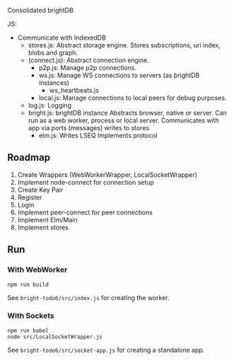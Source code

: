 Consolidated brightDB

JS:
* Communicate with IndexedDB
  - stores.js: Abstract storage engine. Stores subscriptions, uri index, blobs and graph. 
  - (connect.js):
    Abstract connection engine.
    - p2p.js: Manage p2p connections.
    - ws.js: Manage WS connections to servers (as brightDB instances)
      - ws_heartbeats.js
    - local.js: Manage connections to local peers for debug purposes.
  - log.js: Logging
  - bright.js: 
    brightDB instance
    Abstracts browser, native or server.
    Can run as a web worker, process or local server.
    Communicates with app via ports (messages)
    writes to stores
    - elm.js:
      Writes LSEQ
      Implements protocol


## Roadmap

1. Create Wrappers (WebWorkerWrapper, LocalSocketWrapper)
2. Implement node-connect for connection setup
  1. Create Key Pair
  2. Register
  3. Login
3. Implement peer-connect for peer connections
4. Implement Elm/Main
5. Implement stores


## Run

### With WebWorker

    npm run build

See `bright-todo6/src/index.js` for creating the worker.

### With Sockets

    npm run babel
    node src/LocalSocketWrapper.js
 
See `bright-todo6/src/socket-app.js` for creating a standalone app.
